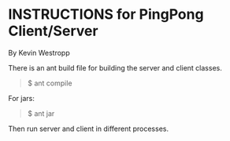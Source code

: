# INSTRUCTIONS for PingPong Client/Server
By Kevin Westropp

There is an ant build file for building the server and client classes.

> $ ant compile

For jars:

> $ ant jar

Then run server and client in different processes.